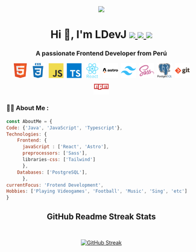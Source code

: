<div id="header" align="center">
  <img src="https://media.giphy.com/media/qgQUggAC3Pfv687qPC/giphy.gif" width="150" />
  <div align>
  <h1 align="center" width="50%">Hi 👋, I'm LDevJ
 <a href="https://www.linkedin.com/in/luis-alberto-pejerrey-chupillon" target="_blank">
  <img src="https://media.giphy.com/media/HQTYdpx1yhxWpugAi2/giphy.gif" width="32"/>
</a>
 <a href="https://twitter.com/Luigui_PJ" target="_blank">
  <img src="https://media.giphy.com/media/ktfqJcs9AVf4HeDLFK/giphy.gif" width="30"/>
</a>
<a href="https://www.instagram.com/luigui.pj/" target="_blank">
  <img src="https://media.giphy.com/media/WyZy1cltG36Y04OCLG/giphy.gif" width="30"/>
</a></h1>
  </div>
  <h3 align="center">A passionate Frontend Developer from Perú</h3>
  <div align="center">
    <div>
        <img src="https://github.com/devicons/devicon/blob/master/icons/html5/html5-original.svg" title="HTML5" alt="HTML" width="40" height="40"/>&nbsp;
        <img src="https://github.com/devicons/devicon/blob/master/icons/css3/css3-plain-wordmark.svg"  title="CSS3" alt="CSS" width="40" height="40"/>&nbsp;
        <img src="https://github.com/devicons/devicon/blob/master/icons/javascript/javascript-original.svg" title="JavaScript" alt="JavaScript" width="40" height="40"/>&nbsp;
        <img src="https://github.com/devicons/devicon/blob/master/icons/typescript/typescript-original.svg" title="TypeScript" alt="TypeScript" width="40" height="40"/>&nbsp;
        <img src="https://github.com/devicons/devicon/blob/master/icons/react/react-original-wordmark.svg" title="React" alt="React" width="40" height="40"/>&nbsp;
        <img src="https://github.com/devicons/devicon/blob/master/icons/astro/astro-original-wordmark.svg" title="React" alt="React" width="40" height="40"/>&nbsp;
        <img src="https://github.com/devicons/devicon/blob/master/icons/tailwindcss/tailwindcss-original.svg" title="Tailwind" alt="Tailwind" width="40" height="40"/>&nbsp;
        <img src="https://github.com/devicons/devicon/blob/master/icons/sass/sass-original.svg" title="Sass" alt="Sass" width="40" height="40"/>&nbsp;
        <img src="https://github.com/devicons/devicon/blob/master/icons/postgresql/postgresql-original-wordmark.svg" title="postgresql"  alt="postgresql" width="40" height="40"/>&nbsp;
        <img src="https://github.com/devicons/devicon/blob/master/icons/git/git-original-wordmark.svg" title="Git" **alt="Git" width="40" height="40"/>
      <img src="https://github.com/devicons/devicon/blob/master/icons/npm/npm-original-wordmark.svg" title="Npm" **alt="Npm" width="40" height="40"/>
    </div>
</div>
</div>


### 👨‍💻 About Me :
```javascript
const AboutMe = {
Code: {'Java', 'JavaScript', 'Typescript'},
Technologies: {
    Frontend: {
      javaScript : ['React', 'Astro'],
      preprocessors: ['Sass'],
      libraries-css: ['Tailwind']
      },
    Databases: ['PostgreSQL'],
      },
currentFocus: 'Frotend Development',
Hobbies: ['Playing Videogames', 'Football', 'Music', 'Sing', 'etc']  
}  
```
<h2 align="center" width="50%">GitHub Readme Streak Stats</h2>
<br>

<div align="center">
  
  [![GitHub Streak](https://github-readme-streak-stats.herokuapp.com?user=LdevJP&theme=dark&border_radius=5&date_format=j%20M%5B%20Y%5D&card_width=500)](https://git.io/streak-stats)
</div>

<!--
*LDevJ/LDevJ* is a ✨ special ✨ repository because its `README.md` (this file) appears on your GitHub profile.

Here are some ideas to get you started:

- 🔭 I’m currently working on ...
- 🌱 I’m currently learning ...
- 👯 I’m looking to collaborate on ...
- 🤔 I’m looking for help with ...
- 💬 Ask me about ...
- 📫 How to reach me: ...
- 😄 Pronouns: ...
- ⚡ Fun fact: ...
-->
